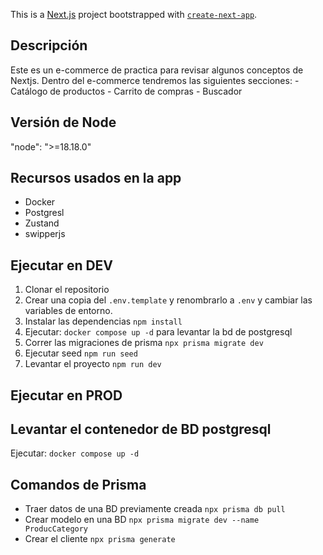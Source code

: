 This is a [Next.js](https://nextjs.org/) project bootstrapped with [`create-next-app`](https://github.com/vercel/next.js/tree/canary/packages/create-next-app).

## Descripción

Este es un e-commerce de practica para revisar algunos conceptos de Nextjs.
Dentro del e-commerce tendremos las siguientes secciones: - Catálogo de productos - Carrito de compras - Buscador

## Versión de Node

"node": ">=18.18.0"

## Recursos usados en la app

- Docker
- Postgresl
- Zustand
- swipperjs

## Ejecutar en DEV

1. Clonar el repositorio
2. Crear una copia del `.env.template` y renombrarlo a `.env` y cambiar las variables de entorno.
3. Instalar las dependencias `npm install`
4. Ejecutar: `docker compose up -d` para levantar la bd de postgresql
5. Correr las migraciones de prisma `npx prisma migrate dev`
6. Ejecutar seed `npm run seed`
7. Levantar el proyecto `npm run dev`

## Ejecutar en PROD

## Levantar el contenedor de BD postgresql

Ejecutar: `docker compose up -d`

## Comandos de Prisma

- Traer datos de una BD previamente creada
  `npx prisma db pull`
- Crear modelo en una BD
  `npx prisma migrate dev --name ProducCategory`
- Crear el cliente
  `npx prisma generate`

